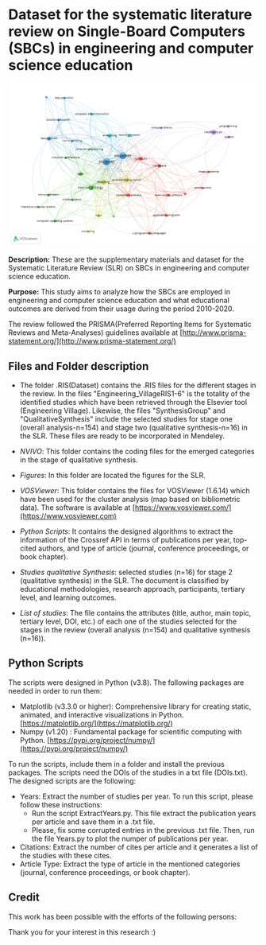 # Dataset for the systematic literature review on Single-Board Computers (SBCs) in engineering and computer science education

<img src="https://github.com/Uniminutoarduino/SBCReview/blob/main/Figures/Fig3.png?raw=true">

**Description:** These are the supplementary materials and dataset for the Systematic Literature Review (SLR) on SBCs in engineering and computer science education. 

**Purpose:** This study aims to analyze how the SBCs are employed in engineering and computer science education and what educational outcomes are derived from their usage during the period 2010-2020.

The review followed the PRISMA(Preferred Reporting Items for Systematic Reviews and Meta-Analyses) guidelines available at [http://www.prisma-statement.org/](http://www.prisma-statement.org/) 

## Files and Folder description

- The folder .RIS(Dataset) contains the .RIS files for the different stages in the review. In the files "Engineering_VillageRIS1-6" is the totality of the identified studies which have been retrieved through the Elsevier tool (Engineering Village). Likewise, the files "SynthesisGroup" and "QualitativeSynthesis" include the selected studies for stage one (overall analysis-n=154) and stage two (qualitative synthesis-n=16) in the SLR. These files are ready to be incorporated in Mendeley. 

- *NVIVO*: This folder contains the coding files for the emerged categories in the stage of qualitative synthesis. 

- *Figures*: In this folder are located the figures for the SLR. 

- *VOSViewer*: This folder contains the files for VOSViewer (1.6.14) which have been used for the cluster analysis (map based on bibliometric data). The software is available at [https://www.vosviewer.com/](https://www.vosviewer.com) 

- *Python Scripts*: It contains the designed algorithms to extract the information of the Crossref API in terms of publications per year, top-cited authors, and type of article (journal, conference proceedings, or book chapter). 

- *Studies qualitative Synthesis*: selected studies (n=16) for stage 2 (qualitative synthesis) in the SLR. The document is classified by educational methodologies, research approach, participants, tertiary level, and learning outcomes. 

- *List of studies*: The file contains the attributes (title, author, main topic, tertiary level, DOI, etc.) of each one of the studies selected for the stages in the review (overall analysis (n=154) and qualitative synthesis (n=16)).

## Python Scripts

The scripts were designed in Python (v3.8). The following packages are needed in order to run them:

- Matplotlib (v3.3.0 or higher): Comprehensive library for creating static, animated, and interactive visualizations in Python. [https://matplotlib.org/](https://matplotlib.org/)
- Numpy (v1.20) : Fundamental package for scientific computing with Python. [https://pypi.org/project/numpy/](https://pypi.org/project/numpy/)

To run the scripts, include them in a folder and install the previous packages. The scripts need the DOIs of the studies in a txt file (DOIs.txt). The designed scripts are the following:

- Years: Extract the number of studies per year. To run this script, please follow these instructions:
  - Run the script ExtractYears.py. This file extract the publication years per article and save them in a .txt file.
  - Please, fix some corrupted entries in the previous .txt file. Then, run the file Years.py to plot the numper of publications per year.
- Citations: Extract the number of cites per article and it generates a list of the studies with these cites.
- Article Type: Extract the type of article in the mentioned categories (journal, conference proceedings, or book chapter).

## Credit
This work has been possible with the efforts of the following persons:


Thank you for your interest in this research :)
